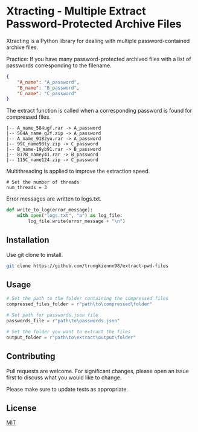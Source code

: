 # Xtracting - Multiple Extract Password-Protected Archive Files

Xtracting is a Python library for dealing with multiple password-contained archive files.

Practice: If you have many password-protected archived files with a list of passwords corresponding to the filename.

```json
{
    "A_name": "A_password",
    "B_name": "B_password",
    "C_name": "C_password"
}
```
The extract function is called when a corresponding password is found for compressed files.
```
|-- A_name_584ugf.rar -> A_password
|-- 564A_name_g2f.zip -> A_password
|-- A_name_9182yu.rar -> A_password
|-- 99C_name98ty.zip -> C_password
|-- B_name-19yb91.rar -> B_password
|-- 817B_namey41.rar -> B_password
|-- 115C_name124.zip -> C_password

```

Multithreading is applied to improve the extraction speed.

```
# Set the number of threads
num_threads = 3
```

Error messages are written to logs.txt.
```python
def write_to_log(error_message):
    with open("logs.txt", "a") as log_file:
        log_file.write(error_message + "\n")
```
## Installation

Use git clone to install.

```bash
git clone https://github.com/trungkiennn98/extract-pwd-files
```

## Usage

```python
# Set the path to the folder containing the compressed files
compressed_files_folder = r"path\to\compressed\folder"

# Set path for passwords.json file
passwords_file = r"path\to\passwords.json"

# Set the folder you want to extract the files
output_folder = r"path\to\extract\output\folder"
```

## Contributing

Pull requests are welcome. For significant changes, please open an issue first
to discuss what you would like to change.

Please make sure to update tests as appropriate.

## License

[MIT](https://choosealicense.com/licenses/mit/)
